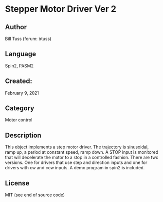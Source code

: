 # Stepper Motor Driver Ver 2

## Author
Bill Tuss (forum: btuss)

## Language
Spin2, PASM2

## Created:
February 9, 2021

## Category
Motor control

## Description
This object implements a step motor driver. 
The trajectory is sinusoidal, ramp up, a period at constant speed, ramp down. 
A STOP input is monitored that will decelerate the motor to a stop in a controlled fashion. 
There are two versions. One for drivers that use step and direction inputs and one for drivers with cw and ccw inputs. 
A demo program in spin2 is included. 

## License
MIT (see end of source code)

